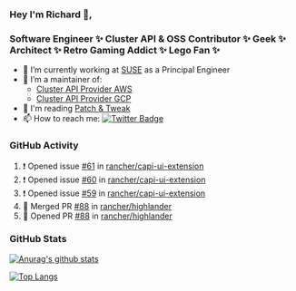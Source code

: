 ### Hey I'm Richard 👋, 

<h3 align="left">Software Engineer ✨ Cluster API & OSS Contributor ✨ Geek ✨ Architect ✨ Retro Gaming Addict ✨ Lego Fan ✨</h3>

- 🔭 I’m currently working at [SUSE](https://www.suse.com/) as a Principal Engineer
- 👯 I’m a maintainer of:
  -  [Cluster API Provider AWS](https://github.com/kubernetes-sigs/cluster-api-provider-aws)
  -  [Cluster API Provider GCP](https://github.com/kubernetes-sigs/cluster-api-provider-gcp)
- 💬 I'm reading [Patch & Tweak](https://bjooks.com/products/patch-tweak-exploring-modular-synthesis)
- 📫 How to reach me: [![Twitter Badge](https://img.shields.io/badge/-@fruit_case-00acee?style=flat&logo=Twitter&logoColor=white)](https://twitter.com/intent/follow?screen_name=fruit_case "Follow on Twitter")

### GitHub Activity 

<!--START_SECTION:activity-->
1. ❗ Opened issue [#61](https://github.com/rancher/capi-ui-extension/issues/61) in [rancher/capi-ui-extension](https://github.com/rancher/capi-ui-extension)
2. ❗ Opened issue [#60](https://github.com/rancher/capi-ui-extension/issues/60) in [rancher/capi-ui-extension](https://github.com/rancher/capi-ui-extension)
3. ❗ Opened issue [#59](https://github.com/rancher/capi-ui-extension/issues/59) in [rancher/capi-ui-extension](https://github.com/rancher/capi-ui-extension)
4. 🎉 Merged PR [#88](https://github.com/rancher/highlander/pull/88) in [rancher/highlander](https://github.com/rancher/highlander)
5. 💪 Opened PR [#88](https://github.com/rancher/highlander/pull/88) in [rancher/highlander](https://github.com/rancher/highlander)
<!--END_SECTION:activity-->

### GitHub Stats

[![Anurag's github stats](https://github-readme-stats.vercel.app/api?username=richardcase&count_private=true&show_icons=true)](https://github.com/anuraghazra/github-readme-stats)

[![Top Langs](https://github-readme-stats.vercel.app/api/top-langs/?username=richardcase&hide=html&layout=compact)](https://github.com/anuraghazra/github-readme-stats)
